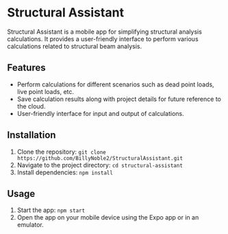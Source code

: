 # Structural Assistant

Structural Assistant is a mobile app for simplifying structural analysis calculations. It provides a user-friendly interface to perform various calculations related to structural beam analysis.

## Features

- Perform calculations for different scenarios such as dead point loads, live point loads, etc.
- Save calculation results along with project details for future reference to the cloud.
- User-friendly interface for input and output of calculations.

## Installation

1. Clone the repository: `git clone https://github.com/BillyNoble2/StructuralAssistant.git`
2. Navigate to the project directory: `cd structural-assistant`
3. Install dependencies: `npm install`

## Usage

1. Start the app: `npm start`
2. Open the app on your mobile device using the Expo app or in an emulator.


